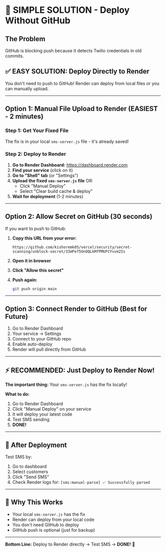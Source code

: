 # 🚀 SIMPLE SOLUTION - Deploy Without GitHub

## The Problem

GitHub is blocking push because it detects Twilio credentials in old commits.

## ✅ EASY SOLUTION: Deploy Directly to Render

You don't need to push to GitHub! Render can deploy from local files or you can manually upload.

---

## Option 1: Manual File Upload to Render (EASIEST - 2 minutes)

### Step 1: Get Your Fixed File

The fix is in your local `sms-server.js` file - it's already saved!

### Step 2: Deploy to Render

1. **Go to Render Dashboard:** https://dashboard.render.com
2. **Find your service** (click on it)
3. **Go to "Shell" tab** (or "Settings")
4. **Upload the fixed `sms-server.js` file** OR:
   - Click "Manual Deploy"
   - Select "Clear build cache & deploy"
5. **Wait for deployment** (1-2 minutes)

---

## Option 2: Allow Secret on GitHub (30 seconds)

If you want to push to GitHub:

1. **Copy this URL from your error:**

   ```
   https://github.com/kishoremk05/vercel/security/secret-scanning/unblock-secret/33mPef5UnOQLkMfPMUFCYvvm2Is
   ```

2. **Open it in browser**

3. **Click "Allow this secret"**

4. **Push again:**
   ```bash
   git push origin main
   ```

---

## Option 3: Connect Render to GitHub (Best for Future)

1. Go to Render Dashboard
2. Your service → Settings
3. Connect to your GitHub repo
4. Enable auto-deploy
5. Render will pull directly from GitHub

---

## ⚡ RECOMMENDED: Just Deploy to Render Now!

**The important thing:** Your `sms-server.js` has the fix locally!

**What to do:**

1. Go to Render Dashboard
2. Click "Manual Deploy" on your service
3. It will deploy your latest code
4. Test SMS sending
5. **DONE!**

---

## 🎯 After Deployment

Test SMS by:

1. Go to dashboard
2. Select customers
3. Click "Send SMS"
4. Check Render logs for: `[sms:manual-parse] ✅ Successfully parsed`

---

## 📝 Why This Works

- Your local `sms-server.js` has the fix
- Render can deploy from your local code
- You don't need GitHub to deploy
- GitHub push is optional (just for backup)

---

**Bottom Line:** Deploy to Render directly → Test SMS → **DONE!** 🎉
